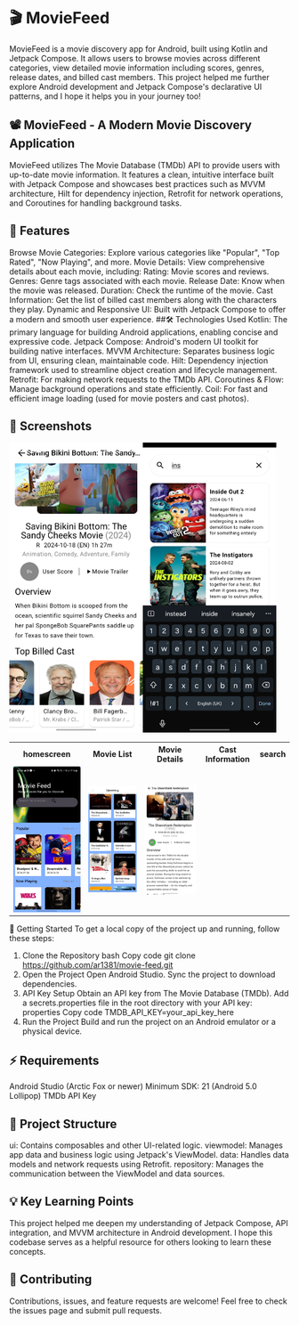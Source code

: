 # 🎬 MovieFeed
MovieFeed is a movie discovery app for Android, built using Kotlin and Jetpack Compose. It allows users to browse movies across different categories, view detailed movie information including scores, genres, release dates, and billed cast members. This project helped me further explore Android development and Jetpack Compose's declarative UI patterns, and I hope it helps you in your journey too!

## 📽️ MovieFeed - A Modern Movie Discovery Application
MovieFeed utilizes The Movie Database (TMDb) API to provide users with up-to-date movie information. It features a clean, intuitive interface built with Jetpack Compose and showcases best practices such as MVVM architecture, Hilt for dependency injection, Retrofit for network operations, and Coroutines for handling background tasks.

## 🚀 Features
Browse Movie Categories: Explore various categories like "Popular", "Top Rated", "Now Playing", and more.
Movie Details: View comprehensive details about each movie, including:
Rating: Movie scores and reviews.
Genres: Genre tags associated with each movie.
Release Date: Know when the movie was released.
Duration: Check the runtime of the movie.
Cast Information: Get the list of billed cast members along with the characters they play.
Dynamic and Responsive UI: Built with Jetpack Compose to offer a modern and smooth user experience.
##🛠️ Technologies Used
Kotlin: The primary language for building Android applications, enabling concise and expressive code.
Jetpack Compose: Android's modern UI toolkit for building native interfaces.
MVVM Architecture: Separates business logic from UI, ensuring clean, maintainable code.
Hilt: Dependency injection framework used to streamline object creation and lifecycle management.
Retrofit: For making network requests to the TMDb API.
Coroutines & Flow: Manage background operations and state efficiently.
Coil: For fast and efficient image loading (used for movie posters and cast photos).
## 🎥 Screenshots
<table style="width:100%">
   <tr> 
      <th>homescreen</th> 
      <th>Movie List</th> 
      <th>Movie Details</th> 
      <th>Cast Information</th> 
      <th>search</th> 
   </tr> 
   <tr> 
      <td>
         <img src = "ScreenShots\Screenshot_20241008_192924_Movie-feed.jpg" width=240/></td>
      <td>
         <img src = "ScreenShots\Screenshot_20241008_192935_Movie-feed.jpg" width=240/>
      </td> 
      <td>
         <img src = "ScreenShots\Screenshot_20241008_193008_Movie-feed.jpg" width=240/>
      </td> 
         <img src = "ScreenShots\Screenshot_20241008_193029_Movie-feed.jpg" width=240/>
      </td> 
         <img src = "ScreenShots\Screenshot_20241008_193046_Movie-feed.jpg" width=240/>
      </td> 
   </tr> 
</table>
📝 Getting Started
To get a local copy of the project up and running, follow these steps:

1. Clone the Repository
   bash
   Copy code
   git clone https://github.com/ar1381/movie-feed.git
2. Open the Project
   Open Android Studio.
   Sync the project to download dependencies.
3. API Key Setup
   Obtain an API key from The Movie Database (TMDb).
   Add a secrets.properties file in the root directory with your API key:
   properties
   Copy code
   TMDB_API_KEY=your_api_key_here
4. Run the Project
   Build and run the project on an Android emulator or a physical device.
## ⚡ Requirements
   Android Studio (Arctic Fox or newer)
   Minimum SDK: 21 (Android 5.0 Lollipop)
   TMDb API Key
## 🧩 Project Structure
   ui: Contains composables and other UI-related logic.
   viewmodel: Manages app data and business logic using Jetpack's ViewModel.
   data: Handles data models and network requests using Retrofit.
   repository: Manages the communication between the ViewModel and data sources.
## 💡 Key Learning Points
   This project helped me deepen my understanding of Jetpack Compose, API integration, and MVVM architecture in Android development. I hope this codebase serves as a helpful resource for others looking to learn these concepts.

## 👥 Contributing
Contributions, issues, and feature requests are welcome! Feel free to check the issues page and submit pull requests.

